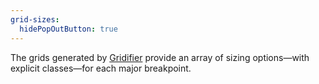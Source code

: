 ```yaml
---
grid-sizes:
  hidePopOutButton: true
---
```


The grids generated by [Gridifier](https://gridifier.web-dev.tools) provide an array of sizing options—with explicit classes—for each major breakpoint.
